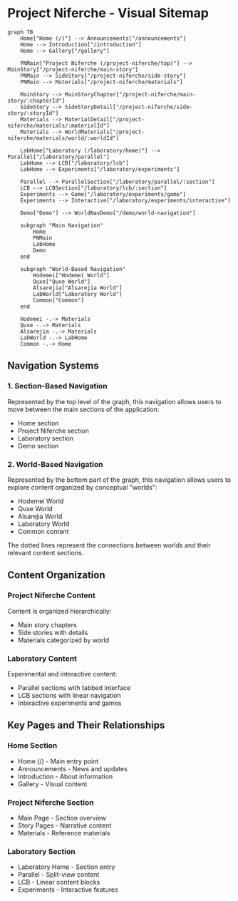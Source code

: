# Project Niferche - Visual Sitemap

```mermaid
graph TB
    Home["Home (/)"] --> Announcements["/announcements"]
    Home --> Introduction["/introduction"]
    Home --> Gallery["/gallery"]
    
    PNMain["Project Niferche (/project-niferche/top)"] --> MainStory["/project-niferche/main-story"]
    PNMain --> SideStory["/project-niferche/side-story"]
    PNMain --> Materials["/project-niferche/materials"]
    
    MainStory --> MainStoryChapter["/project-niferche/main-story/:chapterId"]
    SideStory --> SideStoryDetail["/project-niferche/side-story/:storyId"]
    Materials --> MaterialDetail["/project-niferche/materials/:materialId"]
    Materials --> WorldMaterials["/project-niferche/materials/world/:worldId"]
    
    LabHome["Laboratory (/laboratory/home)"] --> Parallel["/laboratory/parallel"]
    LabHome --> LCB["/laboratory/lcb"]
    LabHome --> Experiments["/laboratory/experiments"]
    
    Parallel --> ParallelSection["/laboratory/parallel/:section"]
    LCB --> LCBSection["/laboratory/lcb/:section"]
    Experiments --> Game["/laboratory/experiments/game"]
    Experiments --> Interactive["/laboratory/experiments/interactive"]
    
    Demo["Demo"] --> WorldNavDemo["/demo/world-navigation"]
    
    subgraph "Main Navigation"
        Home
        PNMain
        LabHome
        Demo
    end
    
    subgraph "World-Based Navigation"
        Hodemei["Hodemei World"]
        Quxe["Quxe World"]
        Alsarejia["Alsarejia World"]
        LabWorld["Laboratory World"]
        Common["Common"]
    end
    
    Hodemei -.-> Materials
    Quxe -.-> Materials
    Alsarejia -.-> Materials
    LabWorld -.-> LabHome
    Common -.-> Home
```

## Navigation Systems

### 1. Section-Based Navigation
Represented by the top level of the graph, this navigation allows users to move between the main sections of the application:
- Home section
- Project Niferche section
- Laboratory section
- Demo section

### 2. World-Based Navigation
Represented by the bottom part of the graph, this navigation allows users to explore content organized by conceptual "worlds":
- Hodemei World
- Quxe World
- Alsarejia World
- Laboratory World
- Common content

The dotted lines represent the connections between worlds and their relevant content sections.

## Content Organization

### Project Niferche Content
Content is organized hierarchically:
- Main story chapters
- Side stories with details
- Materials categorized by world

### Laboratory Content
Experimental and interactive content:
- Parallel sections with tabbed interface
- LCB sections with linear navigation
- Interactive experiments and games

## Key Pages and Their Relationships

### Home Section
- Home (/) - Main entry point
- Announcements - News and updates
- Introduction - About information
- Gallery - Visual content

### Project Niferche Section
- Main Page - Section overview
- Story Pages - Narrative content
- Materials - Reference materials

### Laboratory Section 
- Laboratory Home - Section entry
- Parallel - Split-view content
- LCB - Linear content blocks
- Experiments - Interactive features